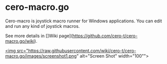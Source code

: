 # cero-macro.go
Cero-macro is joystick macro runner for Windows applications.
You can edit and run any kind of joystick macros.

See more details in []Wiki page](https://github.com/cero-t/cero-macro.go/wiki).

<a href="https://raw.githubusercontent.com/wiki/cero-t/cero-macro.go/images/screenshot1.png"><img src="https://raw.githubusercontent.com/wiki/cero-t/cero-macro.go/images/screenshot1.png" alt="Screen Shot" width="100""></a>
